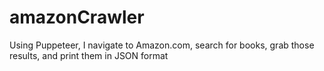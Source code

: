 # amazonCrawler

Using Puppeteer, I navigate to Amazon.com, search for books, grab those results, and print them in JSON format